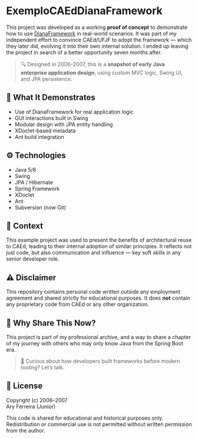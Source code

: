 # ExemploCAEdDianaFramework

This project was developed as a working **proof of concept** to demonstrate how to use [DianaFramework](https://github.com/aryrfjr/DianaFramework) in real-world scenarios. It was part of my independent effort to convince CAEd/UFJF to adopt the framework — which they later did, evolving it into their own internal solution. I ended up leaving the project in search of a better opportunity seven months after.

> 🔍 Designed in 2006–2007, this is a **snapshot of early Java enterprise application design**, using custom MVC logic, Swing UI, and JPA persistence.

## 🧪 What It Demonstrates

- Use of DianaFramework for real application logic
- GUI interactions built in Swing
- Modular design with JPA entity handling
- XDoclet-based metadata
- Ant build integration

## ⚙️ Technologies

- Java 5/6
- Swing
- JPA / Hibernate
- Spring Framework
- XDoclet
- Ant
- Subversion (now Git)

## 🤝 Context

This example project was used to present the benefits of architectural reuse to CAEd, leading to their internal adoption of similar principles. It reflects not just code, but also communication and influence — key soft skills in any senior developer role.

## ⚠️ Disclaimer

This repository contains personal code written outside any employment agreement and shared strictly for educational purposes. It does **not** contain any proprietary code from CAEd or any other organization.

## 🧭 Why Share This Now?

This project is part of my professional archive, and a way to share a chapter of my journey with others who may only know Java from the Spring Boot era.

> 🧠 Curious about how developers built frameworks before modern tooling? Let’s talk.

## 📄 License

Copyright (c) 2006–2007  
Ary Ferreira (Junior)

This code is shared for educational and historical purposes only. Redistribution or commercial use is not permitted without written permission from the author.
